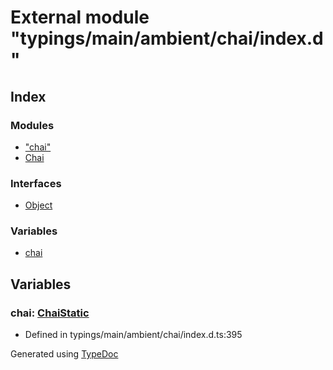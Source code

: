 # External module "typings/main/ambient/chai/index.d"


## Index

### Modules
* ["chai"](_typings_main_ambient_chai_index_d_._chai_.md)
* [Chai](_typings_main_ambient_chai_index_d_.chai.md)

### Interfaces
* [Object](../interfaces/_typings_main_ambient_chai_index_d_.object.md)

### Variables
* [chai](_typings_main_ambient_chai_index_d_.md#chai-1)

## Variables

### chai: [ChaiStatic](../interfaces/_typings_main_ambient_chai_index_d_.chai.chaistatic.md)

* Defined in typings/main/ambient/chai/index.d.ts:395



Generated using [TypeDoc](http://typedoc.io)
